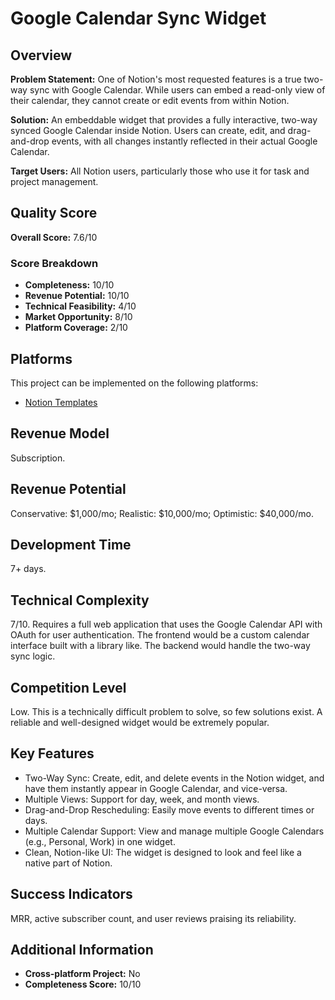 # Google Calendar Sync Widget

## Overview
**Problem Statement:** One of Notion's most requested features is a true two-way sync with Google Calendar. While users can embed a read-only view of their calendar, they cannot create or edit events from within Notion.

**Solution:** An embeddable widget that provides a fully interactive, two-way synced Google Calendar inside Notion. Users can create, edit, and drag-and-drop events, with all changes instantly reflected in their actual Google Calendar.

**Target Users:** All Notion users, particularly those who use it for task and project management.

## Quality Score
**Overall Score:** 7.6/10

### Score Breakdown
- **Completeness:** 10/10
- **Revenue Potential:** 10/10
- **Technical Feasibility:** 4/10
- **Market Opportunity:** 8/10
- **Platform Coverage:** 2/10

## Platforms
This project can be implemented on the following platforms:
- [Notion Templates](./platforms/notion-templates/)

## Revenue Model
Subscription.

## Revenue Potential
Conservative: $1,000/mo; Realistic: $10,000/mo; Optimistic: $40,000/mo.

## Development Time
7+ days.

## Technical Complexity
7/10. Requires a full web application that uses the Google Calendar API with OAuth for user authentication. The frontend would be a custom calendar interface built with a library like. The backend would handle the two-way sync logic.

## Competition Level
Low. This is a technically difficult problem to solve, so few solutions exist. A reliable and well-designed widget would be extremely popular.

## Key Features
- Two-Way Sync: Create, edit, and delete events in the Notion widget, and have them instantly appear in Google Calendar, and vice-versa.
- Multiple Views: Support for day, week, and month views.
- Drag-and-Drop Rescheduling: Easily move events to different times or days.
- Multiple Calendar Support: View and manage multiple Google Calendars (e.g., Personal, Work) in one widget.
- Clean, Notion-like UI: The widget is designed to look and feel like a native part of Notion.

## Success Indicators
MRR, active subscriber count, and user reviews praising its reliability.

## Additional Information
- **Cross-platform Project:** No
- **Completeness Score:** 10/10
